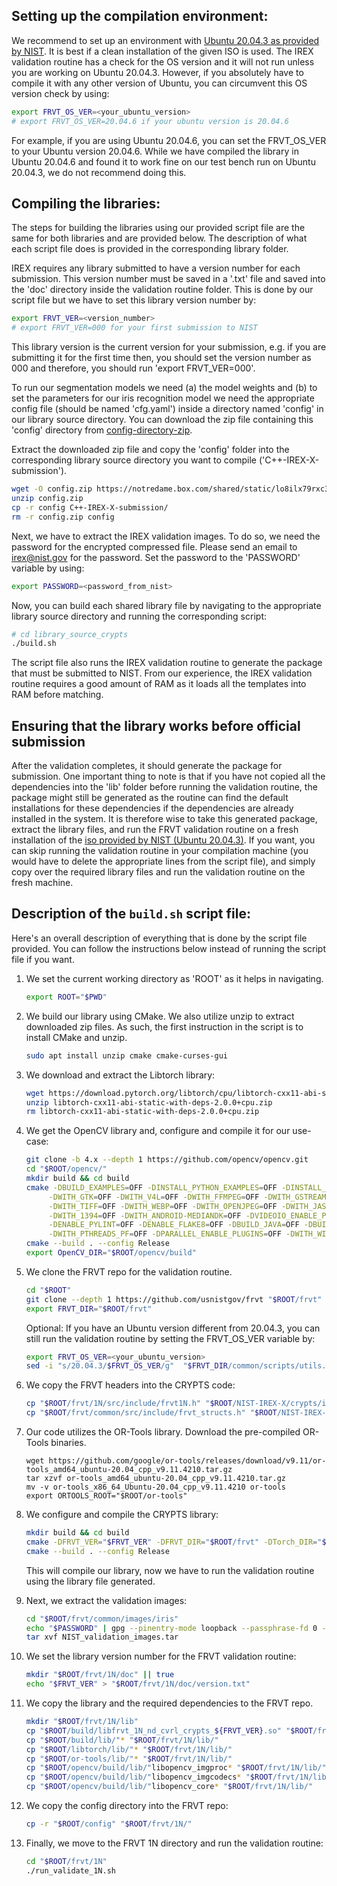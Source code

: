 ## Setting up the compilation environment:

We recommend to set up an environment with [Ubuntu 20.04.3 as provided by NIST](https://nigos.nist.gov/evaluations/ubuntu-20.04.3-live-server-amd64.iso). It is best if a clean installation of the given ISO is used. The IREX validation routine has a check for the OS version and it will not run unless you are working on Ubuntu 20.04.3. However, if you absolutely have to compile it with any other version of Ubuntu, you can circumvent this OS version check by using:

  ```sh
  export FRVT_OS_VER=<your_ubuntu_version>
  # export FRVT_OS_VER=20.04.6 if your ubuntu version is 20.04.6
  ```
 
For example, if you are using Ubuntu 20.04.6, you can set the FRVT_OS_VER to your Ubuntu version 20.04.6. While we have compiled the library in Ubuntu 20.04.6 and found it to work fine on our test bench run on Ubuntu 20.04.3, we do not recommend doing this.

## Compiling the libraries:

The steps for building the libraries using our provided script file are the same for both libraries and are provided below. The description of what each script file does is provided in the corresponding library folder.

IREX requires any library submitted to have a version number for each submission. This version number must be saved in a '.txt' file and saved into the 'doc' directory inside the validation routine folder. This is done by our script file but we have to set this library version number by:

  ```sh
  export FRVT_VER=<version_number>
  # export FRVT_VER=000 for your first submission to NIST
  ```

This library version is the current version for your submission, e.g. if you are submitting it for the first time then, you should set the version number as 000 and therefore, you should run 'export FRVT_VER=000'. 

To run our segmentation models we need (a) the model weights and (b) to set the parameters for our iris recognition model we need the appropriate config file (should be named 'cfg.yaml') inside a directory named 'config' in our library source directory. You can download the zip file containing this 'config' directory from [config-directory-zip](https://notredame.box.com/shared/static/lo8ilx79rxc3us5sfnf1e3fqjwc3zq2v.zip).

Extract the downloaded zip file and copy the 'config' folder into the corresponding library source directory you want to compile ('C++-IREX-X-submission').

  ```sh
  wget -O config.zip https://notredame.box.com/shared/static/lo8ilx79rxc3us5sfnf1e3fqjwc3zq2v.zip
  unzip config.zip
  cp -r config C++-IREX-X-submission/
  rm -r config.zip config
  ```

Next, we have to extract the IREX validation images. To do so, we need the password for the encrypted compressed file. Please send an email to irex@nist.gov for the password. Set the password to the 'PASSWORD' variable by using:

  ```sh
  export PASSWORD=<password_from_nist>
  ```

Now, you can build each shared library file by navigating to the appropriate library source directory and running the corresponding script:

  ```sh
  # cd library_source_crypts
  ./build.sh
  ```

The script file also runs the IREX validation routine to generate the package that must be submitted to NIST. From our experience, the IREX validation routine requires a good amount of RAM as it loads all the templates into RAM before matching.

## Ensuring that the library works before official submission

After the validation completes, it should generate the package for submission. One important thing to note is that if you have not copied all the dependencies into the 'lib' folder before running the validation routine, the package might still be generated as the routine can find the default installations for these dependencies if the dependencies are already installed in the system. It is therefore wise to take this generated package, extract the library files, and run the FRVT validation routine on a fresh installation of the [iso provided by NIST (Ubuntu 20.04.3)](https://nigos.nist.gov/evaluations/ubuntu-20.04.3-live-server-amd64.iso). If you want, you can skip running the validation routine in your compilation machine (you would have to delete the appropriate lines from the script file), and simply copy over the required library files and run the validation routine on the fresh machine.

## Description of the `build.sh` script file:

Here's an overall description of everything that is done by the script file provided. You can follow the instructions below instead of running the script file if you want.

1. We set the current working directory as 'ROOT' as it helps in navigating.

   ```sh
   export ROOT="$PWD"
   ```

2. We build our library using CMake. We also utilize unzip to extract downloaded zip files. As such, the first instruction in the script is to install CMake and unzip.

   ```sh
   sudo apt install unzip cmake cmake-curses-gui
   ```

3. We download and extract the Libtorch library:

   ```sh
   wget https://download.pytorch.org/libtorch/cpu/libtorch-cxx11-abi-static-with-deps-2.0.0%2Bcpu.zip
   unzip libtorch-cxx11-abi-static-with-deps-2.0.0+cpu.zip
   rm libtorch-cxx11-abi-static-with-deps-2.0.0+cpu.zip
   ```

4. We get the OpenCV library and, configure and compile it for our use-case:

   ```sh
   git clone -b 4.x --depth 1 https://github.com/opencv/opencv.git
   cd "$ROOT/opencv/"
   mkdir build && cd build
   cmake -DBUILD_EXAMPLES=OFF -DINSTALL_PYTHON_EXAMPLES=OFF -DINSTALL_C_EXAMPLES=OFF -DBUILD_LIST=core,imgproc,imgcodecs \
        -DWITH_GTK=OFF -DWITH_V4L=OFF -DWITH_FFMPEG=OFF -DWITH_GSTREAMER=OFF -DWITH_MSMF=OFF -DWITH_CUDA=OFF -DWITH_PNG=OFF -DWITH_JPEG=OFF \
        -DWITH_TIFF=OFF -DWITH_WEBP=OFF -DWITH_OPENJPEG=OFF -DWITH_JASPER=OFF -DWITH_OPENEXR=OFF -DWITH_DSHOW=OFF -DWITH_AVFOUNDATION=OFF \
        -DWITH_1394=OFF -DWITH_ANDROID-MEDIANDK=OFF -DVIDEOIO_ENABLE_PLUGINS=OFF -DWITH_PROTOBUF=OFF -DBUILD_PROTOBUF=OFF -DOPENCV_DNN_OPENCL=OFF \
        -DENABLE_PYLINT=OFF -DENABLE_FLAKE8=OFF -DBUILD_JAVA=OFF -DBUILD_FAT_JAVA_LIB=OFF -DBUILD_opencv_python2=OFF -DBUILD_opencv_python3=OFF \
        -DWITH_PTHREADS_PF=OFF -DPARALLEL_ENABLE_PLUGINS=OFF -DWITH_WIN32UI=OFF -DHIGHGUI_ENABLE_PLUGINS=OFF -DCMAKE_INSTALL_PREFIX=./lib -DCMAKE_BUILD_TYPE=Release ..
   cmake --build . --config Release
   export OpenCV_DIR="$ROOT/opencv/build"
   ```

5. We clone the FRVT repo for the validation routine. 

   ```sh
   cd "$ROOT"
   git clone --depth 1 https://github.com/usnistgov/frvt "$ROOT/frvt"
   export FRVT_DIR="$ROOT/frvt"
   ```

   Optional: If you have an Ubuntu version different from 20.04.3, you can still run the validation routine by setting the FRVT_OS_VER variable by:

   ```sh
   export FRVT_OS_VER=<your_ubuntu_version>
   sed -i "s/20.04.3/$FRVT_OS_VER/g"  "$FRVT_DIR/common/scripts/utils.sh"
   ```

6. We copy the FRVT headers into the CRYPTS code:

   ```sh
   cp "$ROOT/frvt/1N/src/include/frvt1N.h" "$ROOT/NIST-IREX-X/crypts/include/"
   cp "$ROOT/frvt/common/src/include/frvt_structs.h" "$ROOT/NIST-IREX-X/crypts/include/"
   ```

7. Our code utilizes the OR-Tools library. Download the pre-compiled OR-Tools binaries.

   ```
   wget https://github.com/google/or-tools/releases/download/v9.11/or-tools_amd64_ubuntu-20.04_cpp_v9.11.4210.tar.gz
   tar xzvf or-tools_amd64_ubuntu-20.04_cpp_v9.11.4210.tar.gz
   mv -v or-tools_x86_64_Ubuntu-20.04_cpp_v9.11.4210 or-tools
   export ORTOOLS_ROOT="$ROOT/or-tools"
   ```

8. We configure and compile the CRYPTS library:

   ```sh
   mkdir build && cd build
   cmake -DFRVT_VER="$FRVT_VER" -DFRVT_DIR="$ROOT/frvt" -DTorch_DIR="$ROOT/libtorch/" -DOpenCV_DIR="$ROOT/opencv/build/" -DORTOOLS_ROOT="$ROOT/or-tools/" -DBUILD_TESTING=OFF -DCMAKE_BUILD_TYPE=Release ..
   cmake --build . --config Release
   ```

   This will compile our library, now we have to run the validation routine using the library file generated.

9. Next, we extract the validation images:

   ```sh
   cd "$ROOT/frvt/common/images/iris"
   echo "$PASSWORD" | gpg --pinentry-mode loopback --passphrase-fd 0 --output "NIST_validation_images.tar" --decrypt NIST_validation_images.tar.gz.gpg
   tar xvf NIST_validation_images.tar
   ```

10. We set the library version number for the FRVT validation routine:

     ```sh
     mkdir "$ROOT/frvt/1N/doc" || true
     echo "$FRVT_VER" > "$ROOT/frvt/1N/doc/version.txt"
     ```

11. We copy the library and the required dependencies to the FRVT repo.

    ```sh
    mkdir "$ROOT/frvt/1N/lib"
    cp "$ROOT/build/libfrvt_1N_nd_cvrl_crypts_${FRVT_VER}.so" "$ROOT/frvt/1N/lib/"
    cp "$ROOT/build/lib/"* "$ROOT/frvt/1N/lib/"
    cp "$ROOT/libtorch/lib/"* "$ROOT/frvt/1N/lib/"
    cp "$ROOT/or-tools/lib/"* "$ROOT/frvt/1N/lib/"
    cp "$ROOT/opencv/build/lib/"libopencv_imgproc* "$ROOT/frvt/1N/lib/"
    cp "$ROOT/opencv/build/lib/"libopencv_imgcodecs* "$ROOT/frvt/1N/lib/"
    cp "$ROOT/opencv/build/lib/"libopencv_core* "$ROOT/frvt/1N/lib/"
    ```

12. We copy the config directory into the FRVT repo:

    ```sh
    cp -r "$ROOT/config" "$ROOT/frvt/1N/"
    ```

13. Finally, we move to the FRVT 1N directory and run the validation routine:

    ```sh
    cd "$ROOT/frvt/1N"
    ./run_validate_1N.sh
    ```
